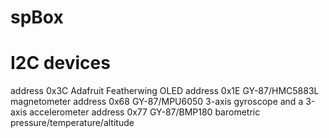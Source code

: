# spBox

I2C devices
===========
address 0x3C 	Adafruit Featherwing OLED 
address 0x1E	GY-87/HMC5883L 	magnetometer
address 0x68	GY-87/MPU6050 	3-axis gyroscope and a 3-axis accelerometer
address 0x77	GY-87/BMP180 	barometric pressure/temperature/altitude